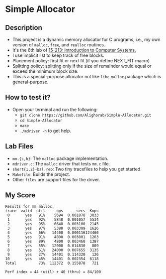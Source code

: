 # Simple Allocator

## Description

- This project is a dynamic memory allocator for C programs, i.e., my own version of `malloc`, `free`, and `realloc` routines.
- It's the 6th lab of [15-213: Introduction to Computer Systems.](https://www.cs.cmu.edu/afs/cs.cmu.edu/academic/class/15213-f15/www/schedule.html)
- I use implicit list to keep track of free blocks.
- Placement policy: first fit or next fit (if you define NEXT_FIT macro)
- Splitting policy: splitting only if the size of remainder would equal or exceed the minimum block size.
- This is a special-purpose allocator not like `libc` `malloc` package which is general-purpose.

## How to test it?
- Open your terminal and run the following:
    - `git clone https://github.com/Alighorab/Simple-Allocator.git`
    - `cd Simple-Allocator`
    - `make`
    - `./mdriver -h` to get help.

## Lab Files
- `mm.{c,h}`: The `malloc` package implementation.
- `mdriver.c`: The `malloc` driver that tests `mm.c` file.
- `short{1,2}-bal.reb`: Two tiny tracefiles to help you get started.
- `Makefile`: Builds the project.
- Other `files` are support files for the driver.

## My Score
```
Results for mm malloc:
trace  valid  util     ops      secs  Kops
 0       yes   91%    5694  0.001878  3033
 1       yes   92%    5848  0.001057  5534
 2       yes   95%    6648  0.003100  2145
 3       yes   97%    5380  0.003309  1626
 4       yes   66%   14400  0.000116124460
 5       yes   91%    4800  0.003801  1263
 6       yes   89%    4800  0.003460  1387
 7       yes   55%   12000  0.014830   809
 8       yes   51%   24000  0.007655  3135
 9       yes   27%   14401  0.114320   126
10       yes   45%   14401  0.002354  6118
Total          73%  112372  0.155878   721

Perf index = 44 (util) + 40 (thru) = 84/100
```
